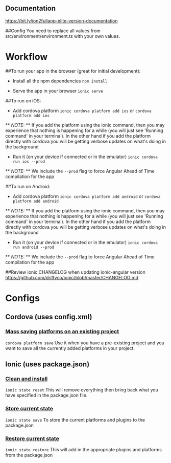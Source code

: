 ## Documentation
https://bit.ly/ion2fullapp-elite-version-documentation

##Config
You need to replace all values from src/environment/environment.ts with your own values.

# Workflow
##To run your app in the browser (great for initial development):
- Install all the npm dependencies
`npm install`

- Serve the app in your browser
`ionic serve`

##To run on iOS:
- Add cordova platform
`ionic cordova platform add ios` or `cordova platform add ios`

** *NOTE:* ** If you add the platform using the ionic command, then you may experience that nothing is happening for a while (you will just see 'Running command' in your terminal). In the other hand if you add the platform directly with cordova you will be getting verbose updates on what's doing in the background


- Run it (on your device if connected or in the emulator)
`ionic cordova run ios --prod`

** *NOTE:* ** We include the `--prod` flag to force Angular Ahead of Time compilation for the app


##To run on Android:
- Add cordova platform
`ionic cordova platform add android` or `cordova platform add android`

** *NOTE:* ** If you add the platform using the ionic command, then you may experience that nothing is happening for a while (you will just see 'Running command' in your terminal). In the other hand if you add the platform directly with cordova you will be getting verbose updates on what's doing in the background


- Run it (on your device if connected or in the emulator)
`ionic cordova run android --prod`

** *NOTE:* ** We include the `--prod` flag to force Angular Ahead of Time compilation for the app

##Review ionic CHANGELOG when updating ionic-angular version
https://github.com/driftyco/ionic/blob/master/CHANGELOG.md

# Configs
## Cordova (uses config.xml)
### [Mass saving platforms on an existing project](http://cordova.apache.org/docs/en/latest/platform_plugin_versioning_ref/index.html#mass-saving-platforms-on-an-existing-project)
`cordova platform save`
Use it when you have a pre-existing project and you want to save all the currently added platforms in your project.

## Ionic (uses package.json)
### [Clean and install](https://www.raymondcamden.com/2015/04/20/ionic-adds-a-new-state-feature/)
`ionic state reset`
This will remove everything then bring back what you have specified in the package.json file.

### [Store current state](https://www.raymondcamden.com/2015/04/20/ionic-adds-a-new-state-feature/)
`ionic state save`
To store the current platforms and plugins to the package.json

### [Restore current state](https://www.raymondcamden.com/2015/04/20/ionic-adds-a-new-state-feature/)
`ionic state restore`
This will add in the appropriate plugins and platforms from the package.json
